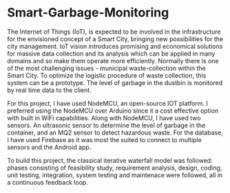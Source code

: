 # Smart-Garbage-Monitoring
The Internet of Things (IoT), is expected to be involved in the infrastructure for the envisioned concept of a Smart City, bringing new possibilities for the city management. IoT vision introduces promising and economical solutions for massive data collection and its analysis which can be applied in many domains and so make them operate more efficiently. Normally there is one of the most challenging issues - municipal waste-collection within the Smart City. To optimize the logistic procedure of waste collection, this system can be a prototype. The level of garbage in the dustbin is monitored by real time data to the client. 


For this project, I have used NodeMCU, an open-source IOT platform. I preferred using the NodeMCU over Arduino since it a cost effective option with built in WiFi capabilities.
Along with NodeMCU, I have used two sensors. An ultrasonic sensor to determine the level of garbage in the container, and an MQ2 sensor to detect hazardous waste.
For the database, I have used Firebase as it was most the suited to connect to multiple sensors and the Android app. 

To build this project, the classical iterative waterfall model was followed: phases consisting of feasibility study, requirement analysis, design, coding, unit testing, integration, system testing and maintenace were followed, all in a continuous feedback loop.

